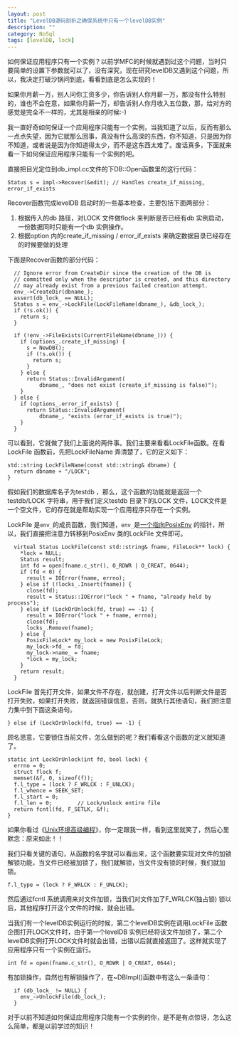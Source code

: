 ```yaml
---
layout: post
title: "LevelDB源码剖析之确保系统中只有一个levelDB实例"
description: ""
category: NoSql
tags: [levelDB, lock]
---
```



如何保证应用程序只有一个实例？以前学MFC的时候就遇到过这个问题，当时只要简单的设置下参数就可以了，没有深究，现在研究levelDB又遇到这个问题，所以，我决定打破沙锅问到底，看看到底是怎么实现的！

如果你月薪一万，别人问你工资多少，你告诉别人你月薪一万，那没有什么特别的，谁也不会在意，如果你月薪一万，却告诉别人你月收入五位数，那，给对方的感觉是完全不一样的，尤其是相亲的时候:-)

我一直好奇如何保证一个应用程序只能有一个实例，当我知道了以后，反而有那么一点点失望，因为它就那么回事，真没有什么高深的东西，你不知道，只是因为你不知道，或者说是因为你知道得太少，而不是这东西太难了。废话真多，下面就来看一下如何保证应用程序只能有一个实例的吧。

直接把目光定位到db_impl.cc文件的下DB::Open函数里的这行代码：

	Status s = impl->Recover(&edit); // Handles create_if_missing, error_if_exists

Recover函数完成levelDB 启动时的一些基本检查，主要包括下面两部分：

1. 根据传入的db 路径，对LOCK 文件做flock 来判断是否已经有db
   实例启动，一份数据同时只能有一个db 实例操作。
2. 根据option 内的create_if_missing / error_if_exists
   来确定数据目录已经存在的时候要做的处理
 
下面是Recover函数的部分代码：

	  // Ignore error from CreateDir since the creation of the DB is
	  // committed only when the descriptor is created, and this directory
	  // may already exist from a previous failed creation attempt.
	  env_->CreateDir(dbname_);
	  assert(db_lock_ == NULL);
	  Status s = env_->LockFile(LockFileName(dbname_), &db_lock_);
	  if (!s.ok()) {
	    return s;
	  }
	
	  if (!env_->FileExists(CurrentFileName(dbname_))) {
	    if (options_.create_if_missing) {
	      s = NewDB();
	      if (!s.ok()) {
	        return s;
	      }
	    } else {
	      return Status::InvalidArgument(
	          dbname_, "does not exist (create_if_missing is false)");
	    }
	  } else {
	    if (options_.error_if_exists) {
	      return Status::InvalidArgument(
	          dbname_, "exists (error_if_exists is true)");
	    }
	  }
	
可以看到，它就做了我们上面说的两件事。我们主要来看看LockFile函数。在看LockFile
函数前，先把LockFileName 弄清楚了，它的定义如下：

	std::string LockFileName(const std::string& dbname) {
	  return dbname + "/LOCK";
	}

假如我们的数据库名子为testdb ，那么，这个函数的功能就是返回一个testdb/LOCK
字符串，用于我们定义testdb 目录下的LOCK
文件，LOCK文件是一个空文件，它的存在就是帮助实现一个应用程序只存在一个实例。

LockFile 是`env_`的成员函数，我们知道，`env_`是[一个指向PosixEnv][1]
的指针，所以，我们直接把注意力转移到PosixEnv 类的LockFile 文件即可。

	  virtual Status LockFile(const std::string& fname, FileLock** lock) {
	    *lock = NULL;
	    Status result;
	    int fd = open(fname.c_str(), O_RDWR | O_CREAT, 0644);
	    if (fd < 0) {
	      result = IOError(fname, errno);
	    } else if (!locks_.Insert(fname)) {
	      close(fd);
	      result = Status::IOError("lock " + fname, "already held by process");
	    } else if (LockOrUnlock(fd, true) == -1) {
	      result = IOError("lock " + fname, errno);
	      close(fd);
	      locks_.Remove(fname);
	    } else {
	      PosixFileLock* my_lock = new PosixFileLock;
	      my_lock->fd_ = fd;
	      my_lock->name_ = fname;
	      *lock = my_lock;
	    }
	    return result;
	  }


LockFile
首先打开文件，如果文件不存在，就创建，打开文件以后判断文件是否打开失败，如果打开失败，就返回错误信息，否则，就执行其他语句，我们把注意力集中到下面这条语句。

	} else if (LockOrUnlock(fd, true) == -1) {

顾名思意，它要锁住当前文件，怎么做到的呢？我们看看这个函数的定义就知道了。

	static int LockOrUnlock(int fd, bool lock) {
	  errno = 0;
	  struct flock f;
	  memset(&f, 0, sizeof(f));
	  f.l_type = (lock ? F_WRLCK : F_UNLCK);
	  f.l_whence = SEEK_SET;
	  f.l_start = 0;
	  f.l_len = 0;        // Lock/unlock entire file
	  return fcntl(fd, F_SETLK, &f);
	}

如果你看过《[Unix环境高级编程][2]》，你一定跟我一样，看到这里就笑了，然后心里默念：原来如此！！

我们只看关键的语句，从函数的名字就可以看出来，这个函数要实现对文件的加锁解锁功能，当文件已经被加锁了，我们就解锁，当文件没有锁的时候，我们就加锁。

	f.l_type = (lock ? F_WRLCK : F_UNLCK);

然后通过fcntl 系统调用来对文件加锁，当我们对文件加了F_WRLCK(独占锁)
锁以后，其他程序打开这个文件的时候，就会出错。

当我们有一个levelDB实例运行的时候，第二个levelDB实例在调用LockFile
函数企图打开LOCK文件时，由于第一个levelDB 实例已经将该文件加锁了，第二个levelDB实例打开LOCK文件时就会出错，出错以后就直接返回了。这样就实现了应用程序只有一个实例在运行。

	int fd = open(fname.c_str(), O_RDWR | O_CREAT, 0644);

有加锁操作，自然也有解锁操作了，在~DBImpl()函数中有这么一条语句：

	  if (db_lock_ != NULL) {
	    env_->UnlockFile(db_lock_);
	  }

对于以前不知道如何保证应用程序只能有一个实例的你，是不是有点惊讶，怎么这么简单，都是以前学过的知识！

[1]: http://mingxinglai.com/cn/2013/01/leveldb-log-and-env/
[2]: http://book.douban.com/subject/1788421/
